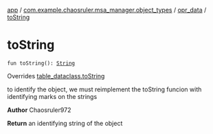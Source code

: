 [app](../../index.md) / [com.example.chaosruler.msa_manager.object_types](../index.md) / [opr_data](index.md) / [toString](.)

# toString

`fun toString(): `[`String`](https://kotlinlang.org/api/latest/jvm/stdlib/kotlin/-string/index.html)

Overrides [table_dataclass.toString](../../com.example.chaosruler.msa_manager.abstraction_classes/table_dataclass/to-string.md)

to identify the object, we must reimplement the toString funcion with identifying marks on the strings

**Author**
Chaosruler972

**Return**
an identifying string of the object

